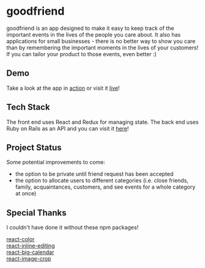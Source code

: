 # goodfriend

goodfriend is an app designed to make it easy to keep track of the important events in the lives of the people you care about. It also has applications for small businesses - there is no better way to show you care than by remembering the important moments in the lives of your customers! If you can tailor your product to those events, even better :)

## Demo

Take a look at the app in [action](https://youtu.be/sjHAAJeoVFM) or visit it [live](https://goodfriend.netlify.app/)!

## Tech Stack
The front end uses React and Redux for managing state. The back end uses Ruby on Rails as an API and you can visit it [here](https://github.com/jzolo22/goodfriend-backend)!

## Project Status
Some potential improvements to come:

* the option to be private until friend request has been accepted
* the option to allocate users to different categories (i.e. close friends, family, acquaintances, customers, and see events for a whole category at once)

## Special Thanks
I couldn't have done it without these npm packages!

[react-color](https://casesandberg.github.io/react-color/)  
[react-inline-editing](https://www.npmjs.com/package/react-inline-editing)  
[react-big-calendar](https://github.com/jquense/react-big-calendar)  
[react-image-crop](https://github.com/DominicTobias/react-image-crop)
